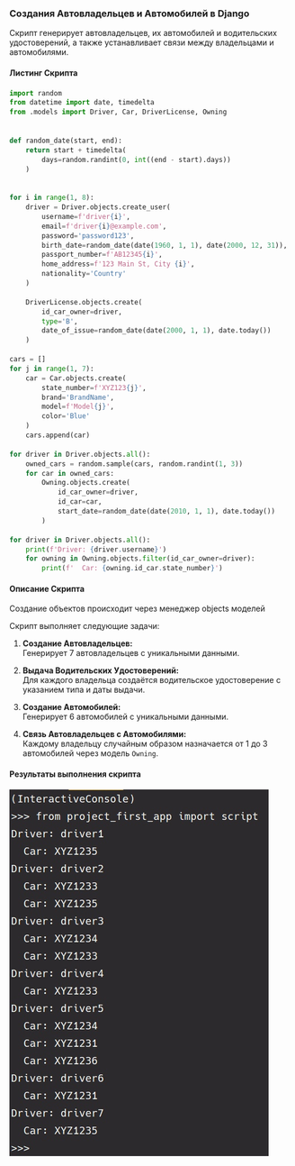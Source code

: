 ### Создания Автовладельцев и Автомобилей в Django

Скрипт генерирует автовладельцев, их автомобилей и водительских удостоверений, а также устанавливает связи между
владельцами и автомобилями.

#### Листинг Скрипта

```python
import random
from datetime import date, timedelta
from .models import Driver, Car, DriverLicense, Owning


def random_date(start, end):
    return start + timedelta(
        days=random.randint(0, int((end - start).days))
    )


for i in range(1, 8):
    driver = Driver.objects.create_user(
        username=f'driver{i}',
        email=f'driver{i}@example.com',
        password='password123',
        birth_date=random_date(date(1960, 1, 1), date(2000, 12, 31)),
        passport_number=f'AB12345{i}',
        home_address=f'123 Main St, City {i}',
        nationality='Country'
    )
    
    DriverLicense.objects.create(
        id_car_owner=driver,
        type='B',
        date_of_issue=random_date(date(2000, 1, 1), date.today())
    )

cars = []
for j in range(1, 7):
    car = Car.objects.create(
        state_number=f'XYZ123{j}',
        brand='BrandName',
        model=f'Model{j}',
        color='Blue'
    )
    cars.append(car)

for driver in Driver.objects.all():
    owned_cars = random.sample(cars, random.randint(1, 3))
    for car in owned_cars:
        Owning.objects.create(
            id_car_owner=driver,
            id_car=car,
            start_date=random_date(date(2010, 1, 1), date.today())
        )

for driver in Driver.objects.all():
    print(f'Driver: {driver.username}')
    for owning in Owning.objects.filter(id_car_owner=driver):
        print(f'  Car: {owning.id_car.state_number}')

```

#### Описание Скрипта

Создание объектов происходит через менеджер objects моделей

Скрипт выполняет следующие задачи:

1. **Создание Автовладельцев:**
   <br>Генерирует 7 автовладельцев с уникальными данными.

2. **Выдача Водительских Удостоверений:**
   <br>Для каждого владельца создаётся водительское удостоверение с указанием типа и даты выдачи.

3. **Создание Автомобилей:**
   <br>Генерирует 6 автомобилей с уникальными данными.

4. **Связь Автовладельцев с Автомобилями:**
   <br>Каждому владельцу случайным образом назначается от 1 до 3 автомобилей через модель `Owning`.

#### Результаты выполнения скрипта

![img.png](img.png)